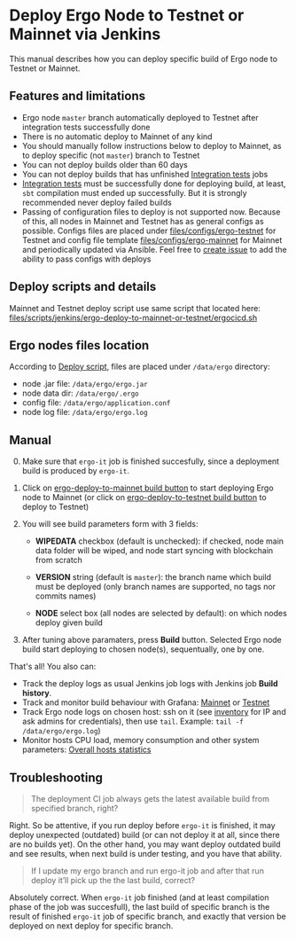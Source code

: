 Deploy Ergo Node to Testnet or Mainnet via Jenkins
==================================================

This manual describes how you can deploy specific build of Ergo node to Testnet or Mainnet.


## Features and limitations

- Ergo node `master` branch automatically deployed to Testnet after integration tests successfully done
- There is no automatic deploy to Mainnet of any kind
- You should manually follow instructions below to deploy to Mainnet, as to deploy specific (not `master`) branch to Testnet
- You can not deploy builds older than 60 days
- You can not deploy builds that has unfinished [Integration tests](https://jenkins.ergoplatform.com/job/ergo-it/) jobs
- [Integration tests](https://jenkins.ergoplatform.com/job/ergo-it/) must be successfully done for deploying build, at least, `sbt` compilation must ended up successfully. But it is strongly recommended never deploy failed builds
- Passing of configuration files to deploy is not supported now. Because of this, all nodes in Mainnet and Testnet has as general configs as possible. Configs files are placed under [files/configs/ergo-testnet](../files/configs/ergo-testnet) for Testnet and config file template [files/configs/ergo-mainnet](../files/configs/ergo-mainnet/application.conf.j2) for Mainnet and periodically updated via Ansible. Feel free to [create issue](https://github.com/ergoplatform/ansible/issues/new) to add the ability to pass configs with deploys


## Deploy scripts and details

Mainnet and Testnet deploy script use same script that located here: [files/scripts/jenkins/ergo-deploy-to-mainnet-or-testnet/ergocicd.sh](../files/scripts/jenkins/ergo-deploy-to-mainnet-or-testnet/ergocicd.sh)


## Ergo nodes files location

According to [Deploy script](../files/scripts/jenkins/ergo-deploy-to-mainnet-or-testnet/ergocicd.sh), files are placed under `/data/ergo` directory:

- node .jar file: `/data/ergo/ergo.jar`
- node data dir:  `/data/ergo/.ergo`
- config file:    `/data/ergo/application.conf`
- node log file:  `/data/ergo/ergo.log`


## Manual

0. Make sure that `ergo-it` job is finished succesfully, since a deployment build is produced by `ergo-it`.

1. Click on [ergo-deploy-to-mainnet build button](https://jenkins.ergoplatform.com/job/ergo-deploy-to-mainnet/build?delay=0sec) to start deploying Ergo node to Mainnet (or click on [ergo-deploy-to-testnet build button](https://jenkins.ergoplatform.com/job/ergo-deploy-to-testnet/build?delay=0sec) to deploy to Testnet)

2. You will see build parameters form with 3 fields:

    - **WIPEDATA** checkbox (default is unchecked): if checked, node main data folder will be wiped, and node start syncing with blockchain from scratch

    - **VERSION** string (default is `master`): the branch name which build must be deployed (only branch names are supported, no tags nor commits names)

    - **NODE** select box (all nodes are selected by default): on which nodes deploy given build

3. After tuning above paramaters, press **Build** button. Selected Ergo node build start deploying to chosen node(s), sequentually, one by one.

That's all! You also can:

- Track the deploy logs as usual Jenkins job logs with Jenkins job **Build history**.
- Track and monitor build behaviour with Grafana: [Mainnet](https://grafana.ergoplatform.com/d/OwXtQiNZz) or [Testnet](https://grafana.ergoplatform.com/d/000000001)
- Track Ergo node logs on chosen host: ssh on it (see [inventory](../inventory/hosts) for IP and ask admins for credentials), then use `tail`. Example: `tail -f /data/ergo/ergo.log`)
- Monitor hosts CPU load, memory consumption and other system parameters: [Overall hosts statistics](https://grafana.ergoplatform.com/d/M-Xtpr5mz/overall)


## Troubleshooting

> The deployment CI job always gets the latest available build from specified branch, right?

Right. So be attentive, if you run deploy before `ergo-it` is finished, it may deploy unexpected (outdated) build (or can not deploy it at all, since there are no builds yet). On the other hand, you may want deploy outdated build and see results, when next build is under testing, and you have that ability.

> If I update my ergo branch and run ergo-it job and after that run deploy it’ll pick up the the last build, correct?

Absolutely correct. When `ergo-it` job finished (and at least compilation phase of the job was succesfull), the last build of specific branch is the result of finished `ergo-it` job of specific branch, and exactly that version be deployed on next deploy for specific branch.
